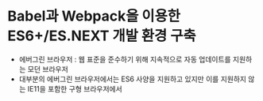 # Babel과 Webpack을 이용한 ES6+/ES.NEXT 개발 환경 구축
- 에버그린 브라우저 : 웹 표준을 준수하기 위해 지속적으로 자동 업데이트를 지원하는 모던 브라우저
- 대부분의 에버그린 브라우저에서는 ES6 사양을 지원하고 있지만 이를 지원하지 않는 IE11을 포함한 구형 브라우저에서